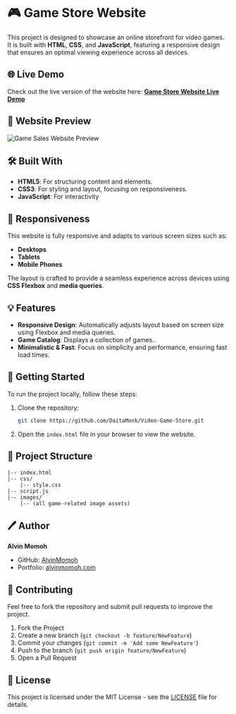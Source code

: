 # 🎮 Game Store Website

This project is designed to showcase an online storefront for video games. It is built with **HTML**, **CSS**, and **JavaScript**, featuring a responsive design that ensures an optimal viewing experience across all devices. 

## 🌐 Live Demo

Check out the live version of the website here: [**Game Store Website Live Demo**](https://daitamonk.github.io/Video-Game-Store/#customers)

## 📸 Website Preview

![Game Sales Website Preview](https://yourimageurl.com)

## 🛠️ Built With

- **HTML5**: For structuring content and elements.
- **CSS3**: For styling and layout, focusing on responsiveness.
- **JavaScript**: For interactivity
## 📱 Responsiveness

This website is fully responsive and adapts to various screen sizes such as:

- **Desktops**
- **Tablets**
- **Mobile Phones**

The layout is crafted to provide a seamless experience across devices using **CSS Flexbox** and **media queries**.

## 💡 Features

- **Responsive Design**: Automatically adjusts layout based on screen size using Flexbox and media queries.
- **Game Catalog**: Displays a collection of games..
- **Minimalistic & Fast**: Focus on simplicity and performance, ensuring fast load times.

## 🚀 Getting Started

To run the project locally, follow these steps:

1. Clone the repository:
   ```bash
   git clone https://github.com/DaitaMonk/Video-Game-Store.git
   ```
2. Open the `index.html` file in your browser to view the website.

## 📂 Project Structure

```plaintext
|-- index.html
|-- css/
    |-- style.css
|-- script.js
|-- images/
    |-- (all game-related image assets)
```

## 🖊️ Author

**Alvin Momoh**

- GitHub: [AlvinMomoh](https://github.com/DaitaMonk?tab=repositories)
- Portfolio: [alvinmomoh.com](https://daitamonk.github.io/Alvins-portfolio-website/index.html)

## 🤝 Contributing

Feel free to fork the repository and submit pull requests to improve the project.

1. Fork the Project
2. Create a new branch (`git checkout -b feature/NewFeature`)
3. Commit your changes (`git commit -m 'Add some NewFeature'`)
4. Push to the branch (`git push origin feature/NewFeature`)
5. Open a Pull Request

## 📄 License

This project is licensed under the MIT License - see the [LICENSE](LICENSE) file for details.
